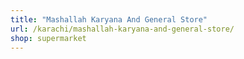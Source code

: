 ```yaml
---
title: "Mashallah Karyana And General Store"
url: /karachi/mashallah-karyana-and-general-store/
shop: supermarket
---
```

